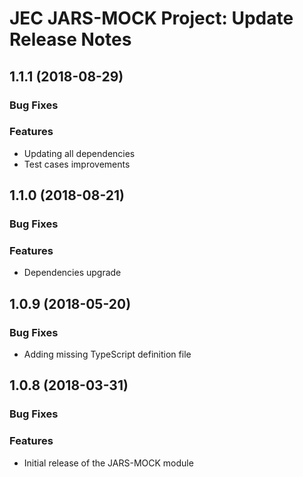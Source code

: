 # JEC JARS-MOCK Project: Update Release Notes

<a name="jec-jars-mock-1.1.1"></a>
## **1.1.1** (2018-08-29)

### Bug Fixes

### Features

- Updating all dependencies
- Test cases improvements

<a name="jec-jars-mock-1.1.0"></a>
## **1.1.0** (2018-08-21)

### Bug Fixes

### Features

- Dependencies upgrade

<a name="jec-jars-mock-1.0.9"></a>
## **1.0.9** (2018-05-20)

### Bug Fixes

- Adding missing TypeScript definition file

<a name="jec-jars-mock-1.0.8"></a>
## **1.0.8** (2018-03-31)

### Bug Fixes

### Features

- Initial release of the JARS-MOCK module